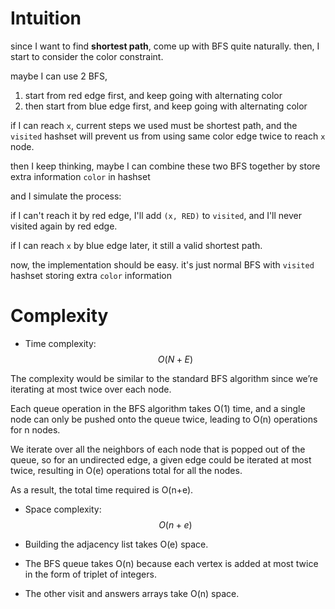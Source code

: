 # Intuition
since I want to find **shortest path**, come up with BFS quite naturally.
then, I start to consider the color constraint.

maybe I can use 2 BFS, 
1. start from red edge first, and keep going with alternating color
2. then start from blue edge first, and keep going  with alternating color

if I can reach `x`, current steps we used must be shortest path, and the `visited` hashset will prevent us from using same color edge twice to reach `x` node.

then I keep thinking, maybe I can combine these two BFS together by store extra information `color` in hashset

and I simulate the process:

if I can't reach it by red edge, I'll add `(x, RED)` to `visited`, and I'll never visited again by red edge.

if I can reach `x` by blue edge later, it still a valid shortest path.

now, the implementation should be easy. it's just normal BFS with `visited` hashset storing extra `color` information

# Complexity
- Time complexity:
$$O(N+E)$$

The complexity would be similar to the standard BFS algorithm since we’re iterating at most twice over each node.

Each queue operation in the BFS algorithm takes O(1) time, and a single node can only be pushed onto the queue twice, leading to O(n) operations for n nodes.

We iterate over all the neighbors of each node that is popped out of the queue, so for an undirected edge, a given edge could be iterated at most twice, resulting in O(e) operations total for all the nodes.

As a result, the total time required is O(n+e).

- Space complexity:
$$O(n+e)$$

- Building the adjacency list takes O(e) space.
- The BFS queue takes O(n) because each vertex is added at most twice in the form of triplet of integers.
- The other visit and answers arrays take O(n) space.
